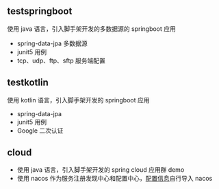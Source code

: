 ## testspringboot
使用 java 语言，引入脚手架开发的多数据源的 springboot 应用
- spring-data-jpa 多数据源
- junit5 用例
- tcp、udp、ftp、sftp 服务端配置
## testkotlin
使用 kotlin 语言，引入脚手架开发的 springboot 应用
- spring-data-jpa
- junit5 用例
- Google 二次认证
## cloud
- 使用 java 语言，引入脚手架开发的 spring cloud 应用群 demo
- 使用 nacos 作为服务注册发现中心和配置中心，[配置信息](../doc/nacos_config_export_2019-09-20%2021_54_40.zip)自行导入 nacos